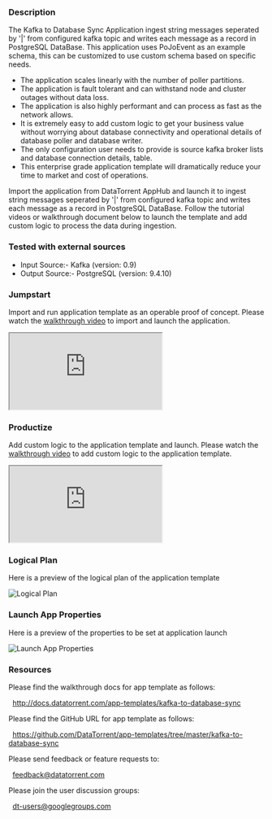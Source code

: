 ### Description
The Kafka to Database Sync Application ingest string messages seperated by '|' from configured kafka topic and writes each message as a record in PostgreSQL DataBase. This application uses PoJoEvent as an example schema, this can be customized to use custom schema based on specific needs.

- The application scales linearly with the number of poller partitions.
- The application is fault tolerant and can withstand node and cluster outages without data loss.
- The application is also highly performant and can process as fast as the network allows.
- It is extremely easy to add custom logic to get your business value without worrying about database connectivity and operational details of database poller and database writer.
- The only configuration user needs to provide is source kafka broker lists and database connection details, table.
- This enterprise grade application template will dramatically reduce your time to market and cost of operations.

Import the application from DataTorrent AppHub and launch it to ingest string messages seperated by '|' from configured kafka topic and writes each message as a record in PostgreSQL DataBase. Follow the tutorial videos or walkthrough document below to launch the template and add custom logic to process the data during ingestion.

### Tested with external sources
- Input Source:- Kafka (version: 0.9)
- Output Source:- PostgreSQL (version: 9.4.10)

### Jumpstart
Import and run application template as an operable proof of concept. Please watch the [walkthrough video](https://www.youtube.com/watch?v=u8mbUrcsYOk) to import and launch the application.

<iframe src="https://www.youtube.com/embed/u8mbUrcsYOk?enablejsapi=1" allowfullscreen="allowfullscreen" class="video" id="basicVideo" ga-track="basicVideo"></iframe>

### Productize
Add custom logic to the application template and launch. Please watch the [walkthrough video](https://www.youtube.com/watch?v=iEwDGNrqaOo) to add custom logic to the application template.

<iframe src="https://www.youtube.com/embed/iEwDGNrqaOo?enablejsapi=1" allowfullscreen="allowfullscreen" class="video" id="advancedVideo" ga-track="advancedVideo"></iframe>

### Logical Plan

Here is a preview of the logical plan of the application template

![Logical Plan](https://www.datatorrent.com/wp-content/uploads/2016/12/kafka_to_db_sync_DAG.png)

### Launch App Properties

Here is a preview of the properties to be set at application launch

![Launch App Properties](https://www.datatorrent.com/wp-content/uploads/2016/12/kafka_to_db_sync_properties.png)

### Resources

Please find the walkthrough docs for app template as follows:

&nbsp; <a href="http://docs.datatorrent.com/app-templates/kafka-to-database-sync"  class="docs" id="docs" ga-track="docs" target="_blank">http://docs.datatorrent.com/app-templates/kafka-to-database-sync</a>

Please find the GitHub URL for app template as follows:

&nbsp; <a href="https://github.com/DataTorrent/app-templates/tree/master/kafka-to-database-sync"  class="github" id="github" ga-track="github" target="_blank">https://github.com/DataTorrent/app-templates/tree/master/kafka-to-database-sync</a>

Please send feedback or feature requests to:

&nbsp; <a href="mailto:feedback@datatorrent.com"  class="feedback" id="feedback" ga-track="feedback">feedback@datatorrent.com</a>

Please join the user discussion groups:

&nbsp; <a href="mailto:dt-users@googlegroups.com"  class="maillist" id="maillist" ga-track="maillist">dt-users@googlegroups.com</a>
